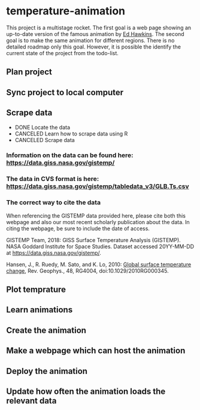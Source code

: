 # temperature-animation

This project is a multistage rocket. The first goal is a web page showing an up-to-date version of the famous animation by [Ed Hawkins](https://twitter.com/ed_hawkins/status/729753441459945474 "Animation on Twitter"). The second goal is to make the same animation for different regions. There is no detailed roadmap only this goal. However, it is possible the identify the current state of the project from the todo-list.

## Plan project

## Sync project to local computer

## Scrape data
- DONE Locate the data
- CANCELED Learn how to scrape data using R
- CANCELED Scrape data 

### Information on the data can be found here: https://data.giss.nasa.gov/gistemp/

### The data in CVS format is here: https://data.giss.nasa.gov/gistemp/tabledata_v3/GLB.Ts.csv

### The correct way to cite the data
When referencing the GISTEMP data provided here, please cite both this webpage and also our most recent scholarly publication about the data. In citing the webpage, be sure to include the date of access.

GISTEMP Team, 2018: GISS Surface Temperature Analysis (GISTEMP). NASA Goddard Institute for Space Studies. Dataset accessed 20YY-MM-DD at https://data.giss.nasa.gov/gistemp/.

Hansen, J., R. Ruedy, M. Sato, and K. Lo, 2010: [Global surface temperature change](https://pubs.giss.nasa.gov/abs/ha00510u.html), Rev. Geophys., 48, RG4004, doi:10.1029/2010RG000345.

## Plot temprature

## Learn animations

## Create the animation 

## Make a webpage which can host the animation

## Deploy the animation 

## Update how often the animation loads the relevant data
